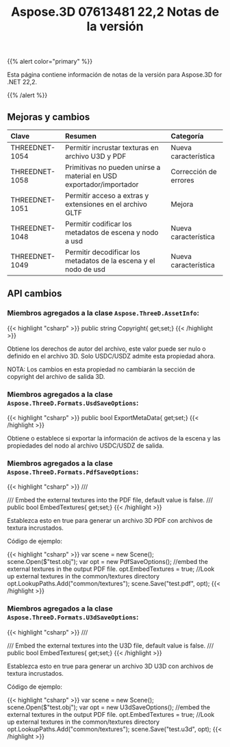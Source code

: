 ﻿---
title: Aspose.3D 07613481 22,2 Notas de la versión
type: docs
weight: 11
url: /es/net/aspose-3d-for-net-22-2-release-notes/
---
{{% alert color="primary" %}}

Esta página contiene información de notas de la versión para Aspose.3D for .NET 22,2.

{{% /alert %}}
## **Mejoras y cambios**

|**Clave**|**Resumen**|**Categoría**|
|:- |:- |:- |
|THREEDNET-1054 |Permitir incrustar texturas en archivo U3D y PDF|Nueva característica|
|THREEDNET-1058 |Primitivas no pueden unirse a material en USD exportador/importador|Corrección de errores|
|THREEDNET-1051 |Permitir acceso a extras y extensiones en el archivo GLTF|Mejora|
|THREEDNET-1048 |Permitir codificar los metadatos de escena y nodo a usd|Nueva característica|
|THREEDNET-1049 |Permitir decodificar los metadatos de la escena y el nodo de usd|Nueva característica|

## API cambios ##


### Miembros agregados a la clase `Aspose.ThreeD.AssetInfo`:

{{< highlight "csharp" >}}
        public string Copyright{ get;set;}
{{< /highlight >}}

Obtiene los derechos de autor del archivo, este valor puede ser nulo o definido en el archivo 3D.
Solo USDC/USDZ admite esta propiedad ahora.

NOTA: Los cambios en esta propiedad no cambiarán la sección de copyright del archivo de salida 3D.


### Miembros agregados a la clase `Aspose.ThreeD.Formats.UsdSaveOptions`:

{{< highlight "csharp" >}}
        public bool ExportMetaData{ get;set;}
{{< /highlight >}}

Obtiene o establece si exportar la información de activos de la escena y las propiedades del nodo al archivo USDC/USDZ de salida.



### Miembros agregados a la clase `Aspose.ThreeD.Formats.PdfSaveOptions`:

{{< highlight "csharp" >}}
        /// <summary>
        /// Embed the external textures into the PDF file, default value is false.
        /// </summary>
        public bool EmbedTextures{ get;set;}
{{< /highlight >}}

Establezca esto en true para generar un archivo 3D PDF con archivos de textura incrustados.

Código de ejemplo:

{{< highlight "csharp" >}}
        var scene = new Scene();
        scene.Open($"test.obj");
        var opt = new PdfSaveOptions();
        //embed the external textures in the output PDF file.
        opt.EmbedTextures = true;
        //Look up external textures in the  common/textures directory
        opt.LookupPaths.Add("common/textures");
        scene.Save("test.pdf", opt);
{{< /highlight >}}


### Miembros agregados a la clase `Aspose.ThreeD.Formats.U3dSaveOptions`:

{{< highlight "csharp" >}}
        /// <summary>
        /// Embed the external textures into the U3D file, default value is false.
        /// </summary>
        public bool EmbedTextures{ get;set;}
{{< /highlight >}}

Establezca esto en true para generar un archivo 3D U3D con archivos de textura incrustados.

Código de ejemplo:

{{< highlight "csharp" >}}
        var scene = new Scene();
        scene.Open($"test.obj");
        var opt = new U3dSaveOptions();
        //embed the external textures in the output PDF file.
        opt.EmbedTextures = true;
        //Look up external textures in the  common/textures directory
        opt.LookupPaths.Add("common/textures");
        scene.Save("test.u3d", opt);
{{< /highlight >}}



